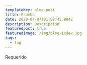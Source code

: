 ```yaml
---
templateKey: blog-post
title: Prueba
date: 2020-07-07T01:08:45.904Z
description: Descripción
featuredpost: true
featuredimage: /img/blog-index.jpg
tags:
  - tag
---
```

Requerido